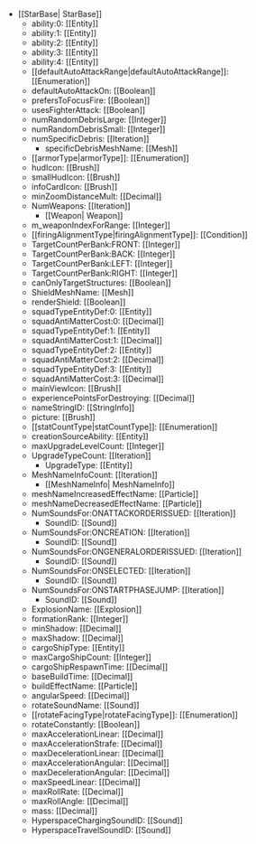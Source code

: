  * [[StarBase| StarBase]]
   * ability:0: [[Entity]]
   * ability:1: [[Entity]]
   * ability:2: [[Entity]]
   * ability:3: [[Entity]]
   * ability:4: [[Entity]]
   * [[defaultAutoAttackRange|defaultAutoAttackRange]]: [[Enumeration]]
   * defaultAutoAttackOn: [[Boolean]]
   * prefersToFocusFire: [[Boolean]]
   * usesFighterAttack: [[Boolean]]
   * numRandomDebrisLarge: [[Integer]]
   * numRandomDebrisSmall: [[Integer]]
   * numSpecificDebris: [[Iteration]]
     * specificDebrisMeshName: [[Mesh]]
   * [[armorType|armorType]]: [[Enumeration]]
   * hudIcon: [[Brush]]
   * smallHudIcon: [[Brush]]
   * infoCardIcon: [[Brush]]
   * minZoomDistanceMult: [[Decimal]]
   * NumWeapons: [[Iteration]]
     * [[Weapon| Weapon]]
   * m_weaponIndexForRange: [[Integer]]
   * [[firingAlignmentType|firingAlignmentType]]: [[Condition]]
   * TargetCountPerBank:FRONT: [[Integer]]
   * TargetCountPerBank:BACK: [[Integer]]
   * TargetCountPerBank:LEFT: [[Integer]]
   * TargetCountPerBank:RIGHT: [[Integer]]
   * canOnlyTargetStructures: [[Boolean]]
   * ShieldMeshName: [[Mesh]]
   * renderShield: [[Boolean]]
   * squadTypeEntityDef:0: [[Entity]]
   * squadAntiMatterCost:0: [[Decimal]]
   * squadTypeEntityDef:1: [[Entity]]
   * squadAntiMatterCost:1: [[Decimal]]
   * squadTypeEntityDef:2: [[Entity]]
   * squadAntiMatterCost:2: [[Decimal]]
   * squadTypeEntityDef:3: [[Entity]]
   * squadAntiMatterCost:3: [[Decimal]]
   * mainViewIcon: [[Brush]]
   * experiencePointsForDestroying: [[Decimal]]
   * nameStringID: [[StringInfo]]
   * picture: [[Brush]]
   * [[statCountType|statCountType]]: [[Enumeration]]
   * creationSourceAbility: [[Entity]]
   * maxUpgradeLevelCount: [[Integer]]
   * UpgradeTypeCount: [[Iteration]]
     * UpgradeType: [[Entity]]
   * MeshNameInfoCount: [[Iteration]]
     * [[MeshNameInfo| MeshNameInfo]]
   * meshNameIncreasedEffectName: [[Particle]]
   * meshNameDecreasedEffectName: [[Particle]]
   * NumSoundsFor:ONATTACKORDERISSUED: [[Iteration]]
     * SoundID: [[Sound]]
   * NumSoundsFor:ONCREATION: [[Iteration]]
     * SoundID: [[Sound]]
   * NumSoundsFor:ONGENERALORDERISSUED: [[Iteration]]
     * SoundID: [[Sound]]
   * NumSoundsFor:ONSELECTED: [[Iteration]]
     * SoundID: [[Sound]]
   * NumSoundsFor:ONSTARTPHASEJUMP: [[Iteration]]
     * SoundID: [[Sound]]
   * ExplosionName: [[Explosion]]
   * formationRank: [[Integer]]
   * minShadow: [[Decimal]]
   * maxShadow: [[Decimal]]
   * cargoShipType: [[Entity]]
   * maxCargoShipCount: [[Integer]]
   * cargoShipRespawnTime: [[Decimal]]
   * baseBuildTime: [[Decimal]]
   * buildEffectName: [[Particle]]
   * angularSpeed: [[Decimal]]
   * rotateSoundName: [[Sound]]
   * [[rotateFacingType|rotateFacingType]]: [[Enumeration]]
   * rotateConstantly: [[Boolean]]
   * maxAccelerationLinear: [[Decimal]]
   * maxAccelerationStrafe: [[Decimal]]
   * maxDecelerationLinear: [[Decimal]]
   * maxAccelerationAngular: [[Decimal]]
   * maxDecelerationAngular: [[Decimal]]
   * maxSpeedLinear: [[Decimal]]
   * maxRollRate: [[Decimal]]
   * maxRollAngle: [[Decimal]]
   * mass: [[Decimal]]
   * HyperspaceChargingSoundID: [[Sound]]
   * HyperspaceTravelSoundID: [[Sound]]

